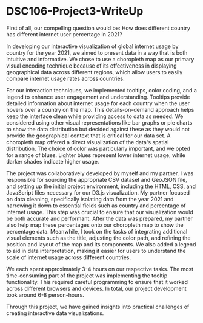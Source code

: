 # DSC106-Project3-WriteUp
First of all, our compelling question would be: How does different country has different internet user percertage in 2021? 

In developing our interactive visualization of global internet usage by country for the year 2021, we aimed to present data in a way that is both intuitive and informative. We chose to use a choropleth map as our primary visual encoding technique because of its effectiveness in displaying geographical data across different regions, which allow users to easily compare internet usage rates across countries.

For our interaction techniques, we implemented tooltips, color coding, and a legend to enhance user engagement and understanding. Tooltips provide detailed information about internet usage for each country when the user hovers over a country on the map. This details-on-demand approach helps keep the interface clean while providing access to data as needed. We considered using other visual representations like bar graphs or pie charts to show the data distribution but decided against these as they would not provide the geographical context that is critical for our data set. A choropleth map offered a direct visualization of the data's spatial distribution. The choice of color was particularly important, and we opted for a range of blues. Lighter blues represent lower internet usage, while darker shades indicate higher usage.

The project was collaboratively developed by myself and my partner. I was responsible for sourcing the appropriate CSV dataset and GeoJSON file, and setting up the initial project environment, including the HTML, CSS, and JavaScript files necessary for our D3.js visualization. My partner focused on data cleaning, specifically isolating data from the year 2021 and narrowing it down to essential fields such as country and percentage of internet usage. This step was crucial to ensure that our visualization would be both accurate and performant. After the data was prepared, my partner also help map these percentages onto our choropleth map to show the percentage data. Meanwhile, I took on the tasks of integrating additional visual elements such as the title, adjusting the color path, and refining the position and layout of the map and its components. We also added a legend to aid in data interpretation, making it easier for users to understand the scale of internet usage across different countries.

We each spent approximately 3-4 hours on our respective tasks. The most time-consuming part of the project was implementing the tooltip functionality. This required careful programming to ensure that it worked  across different browsers and devices. In total, our project development took around 6-8 person-hours. 

Through this project, we have gained insights into practical challenges of creating interactive data visualizations.

